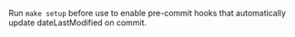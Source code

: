  Run `make setup` before use to enable pre-commit hooks that automatically update dateLastModified on commit.
